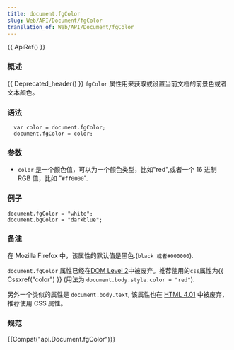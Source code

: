 ```yaml
---
title: document.fgColor
slug: Web/API/Document/fgColor
translation_of: Web/API/Document/fgColor
---
```

{{ ApiRef() }}

### 概述

{{ Deprecated_header() }} `fgColor` 属性用来获取或设置当前文档的前景色或者文本颜色。

### 语法

```plain
  var color = document.fgColor;
  document.fgColor = color;
```

### 参数

- `color` 是一个颜色值，可以为一个颜色类型，比如"red",或者一个 16 进制 RGB 值，比如 "`#ff0000`".

### 例子

```plain
document.fgColor = "white";
document.bgColor = "darkblue";
```

### 备注

在 Mozilla Firefox 中，该属性的默认值是黑色.(`black 或者#000000`).

`document.fgColor` 属性已经在[DOM Level 2](http://www.w3.org/TR/DOM-Level-2-HTML/html.html#ID-26809268)中被废弃。推荐使用的`css`属性为{{ Cssxref("color") }} (用法为 `document.body.style.color = "red"`).

另外一个类似的属性是 `document.body.text`, 该属性也在 [HTML 4.01](http://www.w3.org/TR/html401/struct/global.html#adef-text) 中被废弃，推荐使用 CSS 属性。

### 规范

{{Compat("api.Document.fgColor")}}
